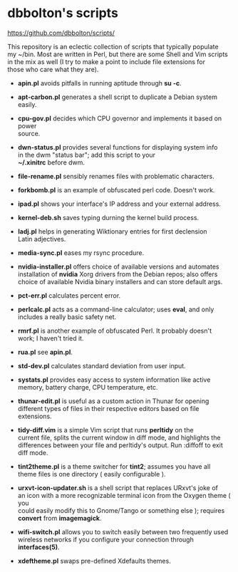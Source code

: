 # dbbolton's scripts
<https://github.com/dbbolton/scripts/>

This repository is an eclectic collection of scripts that typically populate  
my ~/bin. Most are written in Perl, but there are some Shell and Vim scripts  
in the mix as well (I try to make a point to include file extensions for  
those who care what they are).  

* **apin.pl** avoids pitfalls in running aptitude through **su -c**.  

* **apt-carbon.pl** generates a shell script to duplicate a Debian system  
easily.

* **cpu-gov.pl** decides which CPU governor and implements it based on power  
source.  

* **dwn-status.pl** provides several functions for displaying system info  
in the dwm "status bar"; add this script to your  
**~/.xinitrc** before dwm.  
  
* **file-rename.pl** sensibly renames files with problematic characters.  
  
* **forkbomb.pl** is an example of obfuscated perl code. Doesn't work.  

* **ipad.pl** shows your interface's IP address and your external address.  

* **kernel-deb.sh** saves typing durning the kernel build process.

* **ladj.pl** helps in generating Wiktionary entries for first declension  
Latin adjectives.  

* **media-sync.pl** eases my rsync procedure.

* **nvidia-installer.pl** offers choice of available versions and automates  
installation of **nvidia** Xorg drivers from the Debian repos; also offers  
choice of available Nvidia binary installers and can store default args.

* **pct-err.pl** calculates percent error.

* **perlcalc.pl** acts as a command-line calculator; uses **eval**, and
only includes a really basic safety net.

* **rmrf.pl** is another example of obfuscated Perl. It probably doesn't  
work; I haven't tried it.  

* **rua.pl** see **apin.pl**.  

* **std-dev.pl** calculates standard deviation from user input.  

* **systats.pl** provides easy access to system information like active  
memory, battery charge, CPU temperature, etc.  

* **thunar-edit.pl** is useful as a custom action in Thunar for opening  
different types of files in their respective editors based on file  
extensions.  

* **tidy-diff.vim** is a simple Vim script that runs **perltidy** on the  
current file, splits the current window in diff mode, and highlights the  
differences between your file and perltidy's output. Run :diffoff to exit  
diff mode.

* **tint2theme.pl** is a theme switcher for **tint2**; assumes you have all  
theme files is one directory ( easily configurable ).  

* **urxvt-icon-updater.sh** is a shell script that replaces URxvt's joke of  
an icon with a more recognizable terminal icon from the Oxygen theme ( you  
could easily modify this to Gnome/Tango or something else ); requires  
**convert** from **imagemagick**.

* **wifi-switch.pl** allows you to switch easily between two frequently used  
wireless networks if you configure your connection through **interfaces(5)**.

* **xdeftheme.pl** swaps pre-defined Xdefaults themes.  

